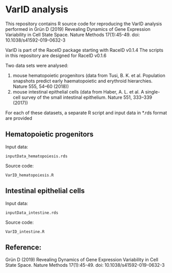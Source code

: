 # VarID analysis

This repository contains R source code for reproducing the VarID
analysis performed in Grün D (2019) Revealing Dynamics of Gene Expression Variability in Cell State Space. Nature Methods 17(1):45-49.  doi: 10.1038/s41592-019-0632-3


VarID is part of the RaceID package starting with RaceID v0.1.4
The scripts in this repository are designed for RaceID v0.1.6

Two data sets were analysed:
1) mouse hematopoietic progenitors (data from Tusi, B. K. et
al. Population snapshots predict early haematopoietic and erythroid
hierarchies. Nature 555, 54–60 (2018))
2) mouse intestinal epithelial cells (data from Haber, A. L. et al. A
single-cell survey of the small intestinal epithelium. Nature 551,
333–339 (2017))

For each of these datasets, a separate R script and input data in
*.rds format are provided


## Hematopoietic progenitors

Input data:
```
inputData_hematopoiesis.rds
```
Source code:
```
VarID_hematopoiesis.R
```

## Intestinal epithelial cells

Input data:
```
inputData_intestine.rds
```
Source code:
```
VarID_intestine.R
```

## Reference:

Grün D (2019) Revealing Dynamics of Gene Expression Variability in Cell State Space. Nature Methods 17(1):45-49.  doi: 10.1038/s41592-019-0632-3

